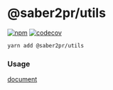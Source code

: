 # @saber2pr/utils

[![npm](https://img.shields.io/npm/v/@saber2pr/utils.svg?color=blue)](https://www.npmjs.com/package/@saber2pr/utils)
[![codecov](https://codecov.io/gh/Saber2pr/utils/branch/master/graph/badge.svg?token=DI9E88OIZU)](https://codecov.io/gh/Saber2pr/utils)

```bash
yarn add @saber2pr/utils
```

### Usage

[document](https://saber2pr.top/utils/)
